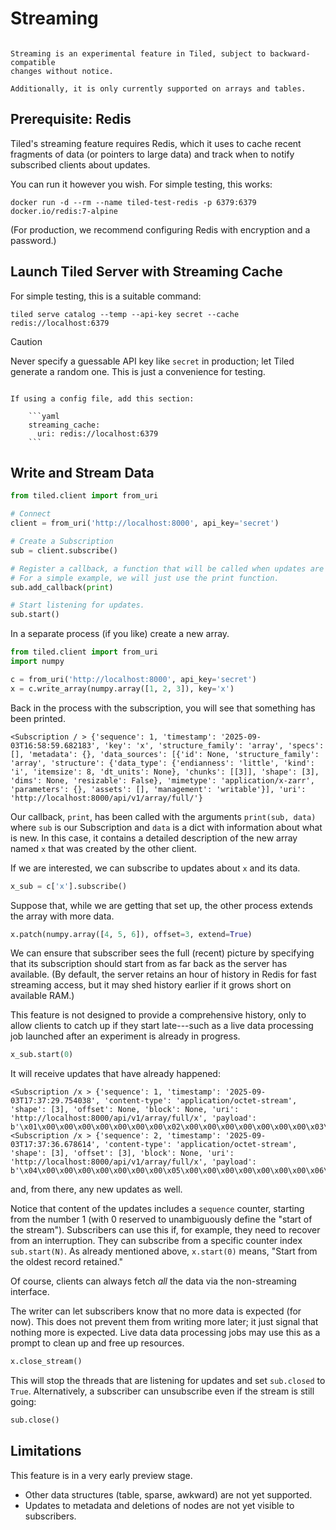 # Streaming

```{warning}

Streaming is an experimental feature in Tiled, subject to backward-compatible
changes without notice.

Additionally, it is only currently supported on arrays and tables.

```

## Prerequisite: Redis

Tiled's streaming feature requires Redis, which it uses to cache
recent fragments of data (or pointers to large data) and track
when to notify subscribed clients about updates.

You can run it however you wish. For simple testing, this works:

```
docker run -d --rm --name tiled-test-redis -p 6379:6379 docker.io/redis:7-alpine
```

(For production, we recommend configuring Redis with encryption and a password.)

## Launch Tiled Server with Streaming Cache

For simple testing, this is a suitable command:

```
tiled serve catalog --temp --api-key secret --cache redis://localhost:6379
```

> [!CAUTION]
> Never specify a guessable API key like `secret` in production; let Tiled generate a random one. This is just a convenience for testing.

````{note}

If using a config file, add this section:

    ```yaml
    streaming_cache:
      uri: redis://localhost:6379
    ```
````

## Write and Stream Data

```py
from tiled.client import from_uri

# Connect
client = from_uri('http://localhost:8000', api_key='secret')

# Create a Subscription
sub = client.subscribe()

# Register a callback, a function that will be called when updates are received.
# For a simple example, we will just use the print function.
sub.add_callback(print)

# Start listening for updates.
sub.start()
```

In a separate process (if you like) create a new array.

```py
from tiled.client import from_uri
import numpy

c = from_uri('http://localhost:8000', api_key='secret')
x = c.write_array(numpy.array([1, 2, 3]), key='x')
```

Back in the process with the subscription, you will see that something has been
printed.

```none
<Subscription / > {'sequence': 1, 'timestamp': '2025-09-03T16:58:59.682183', 'key': 'x', 'structure_family': 'array', 'specs': [], 'metadata': {}, 'data_sources': [{'id': None, 'structure_family': 'array', 'structure': {'data_type': {'endianness': 'little', 'kind': 'i', 'itemsize': 8, 'dt_units': None}, 'chunks': [[3]], 'shape': [3], 'dims': None, 'resizable': False}, 'mimetype': 'application/x-zarr', 'parameters': {}, 'assets': [], 'management': 'writable'}], 'uri': 'http://localhost:8000/api/v1/array/full/'}
```

Our callback, `print`, has been called with the arguments `print(sub, data)`
where `sub` is our Subscription and `data` is a dict with information
about what is new. In this case, it contains a detailed description of the
new array named `x` that was created by the other client.

If we are interested, we can subscribe to updates about `x` and its data.

```py
x_sub = c['x'].subscribe()
```

Suppose that, while we are getting that set up, the other process extends the
array with more data.

```py
x.patch(numpy.array([4, 5, 6]), offset=3, extend=True)
```

We can ensure that subscriber sees the full (recent) picture by specifying that
its subscription should start from as far back as the server has available.
(By default, the server retains an hour of history in Redis for fast streaming access, but it may shed history
earlier if it grows short on available RAM.)

This feature is not designed to provide a comprehensive history, only to allow
clients to catch up if they start late---such as a live data processing job
launched after an experiment is already in progress.

```py
x_sub.start(0)
```

It will receive updates that have already happened:

```none
<Subscription /x > {'sequence': 1, 'timestamp': '2025-09-03T17:37:29.754038', 'content-type': 'application/octet-stream', 'shape': [3], 'offset': None, 'block': None, 'uri': 'http://localhost:8000/api/v1/array/full/x', 'payload': b'\x01\x00\x00\x00\x00\x00\x00\x00\x02\x00\x00\x00\x00\x00\x00\x00\x03\x00\x00\x00\x00\x00\x00\x00'}
<Subscription /x > {'sequence': 2, 'timestamp': '2025-09-03T17:37:36.678614', 'content-type': 'application/octet-stream', 'shape': [3], 'offset': [3], 'block': None, 'uri': 'http://localhost:8000/api/v1/array/full/x', 'payload': b'\x04\x00\x00\x00\x00\x00\x00\x00\x05\x00\x00\x00\x00\x00\x00\x00\x06\x00\x00\x00\x00\x00\x00\x00'}
```

and, from there, any new updates as well.

Notice that content of the updates includes a `sequence` counter, starting from
the number 1 (with 0 reserved to unambiguously define the "start of the stream"). Subscribers can use this if, for example, they need to recover
from an interruption. They can subscribe from a specific counter index `sub.start(N)`.
As already mentioned above, `x.start(0)` means, "Start from the oldest record retained."

Of course, clients can always fetch _all_ the data via the non-streaming
interface.

The writer can let subscribers know that no more data is expected (for now).
This does not prevent them from writing more later; it just signal that
nothing more is expected. Live data data processing jobs may use this as
a prompt to clean up and free up resources.

```py
x.close_stream()
```

This will stop the threads that are listening for updates and set `sub.closed`
to `True`. Alternatively, a subscriber can unsubscribe even if the stream
is still going:

```py
sub.close()
```

## Limitations

This feature is in a very early preview stage.

- Other data structures (table, sparse, awkward) are not yet supported.
- Updates to metadata and deletions of nodes are not yet visible to subscribers.

